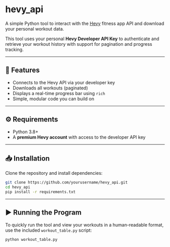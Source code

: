 # hevy_api

A simple Python tool to interact with the [Hevy](https://hevy.com/) fitness app API and download your personal workout data.

This tool uses your personal **Hevy Developer API Key** to authenticate and retrieve your workout history with support for pagination and progress tracking.

---

## 🔧 Features

- Connects to the Hevy API via your developer key
- Downloads all workouts (paginated)
- Displays a real-time progress bar using `rich`
- Simple, modular code you can build on

---

## ⚙️ Requirements

- Python 3.8+
- A **premium Hevy account** with access to the developer API key

---

## 📥 Installation

Clone the repository and install dependencies:

```bash
git clone https://github.com/yourusername/hevy_api.git
cd hevy_api
pip install -r requirements.txt
```

---

## ▶️ Running the Program

To quickly run the tool and view your workouts in a human-readable format, use the included `workout_table.py` script:

```bash
python workout_table.py
```